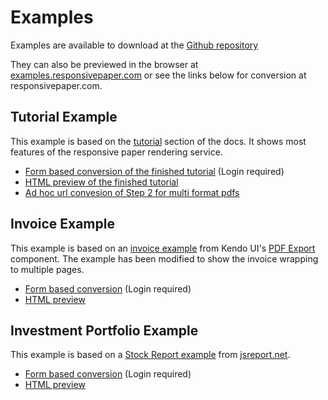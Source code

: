 # Examples

Examples are available to download at the [Github repository](https://github.com/ResponsivePaper/responsivepaper-examples)

They can also be previewed in the browser at [examples.responsivepaper.com](https://examples.responsivepaper.com) or see the links below for conversion at responsivepaper.com.

## Tutorial Example

This example is based on the [tutorial](/tutorial?id=tutorial) section of the docs. It shows most features of the responsive paper rendering service.

* [Form based conversion of the finished tutorial](https://responsivepaper.com/convert?url=https://examples.responsivepaper.com/tutorial/index-09.html&waitForReadyToRender=true&includeConsole=true&landscape=true) (Login required)
* [HTML preview of the finished tutorial](https://examples.responsivepaper.com/tutorial/index-09.html)
* [Ad hoc url convesion of Step 2 for multi format pdfs](https://responsivepaper.com/convert?url=https://examples.responsivepaper.com/tutorial/index-02.html)

## Invoice Example

This example is based on an [invoice example](https://dojo.telerik.com/UqEKeNeV) from Kendo UI's [PDF Export](https://demos.telerik.com/kendo-ui/pdf-export/page-layout) component.  The example has been modified to show the invoice wrapping to multiple pages.

* [Form based conversion](https://responsivepaper.com/convert?url=https://examples.responsivepaper.com/invoice&waitForReadyToRender=true&includeConsole=true) (Login required)
* [HTML preview](https://examples.responsivepaper.com/invoice)


## Investment Portfolio Example

This example is based on a [Stock Report example](https://playground.jsreport.net/w/admin/dI2_fUqZ) from [jsreport.net](https://jsreport.net).

* [Form based conversion](https://responsivepaper.com/convert?url=https://examples.responsivepaper.com/stocks&waitForReadyToRender=true&includeConsole=true) (Login required)
* [HTML preview](https://examples.responsivepaper.com/stocks)
